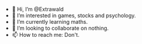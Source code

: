 - 👋 Hi, I’m @Extrawald
- 👀 I’m interested in games, stocks and psychology.
- 🌱 I’m currently learning maths.
- 💞️ I’m looking to collaborate on nothing.
- 📫 How to reach me: Don't.

<!---
Extrawald/Extrawald is a ✨ special ✨ repository because its `README.md` (this file) appears on your GitHub profile.
You can click the Preview link to take a look at your changes.
--->
